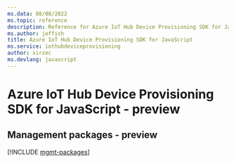```yaml
---
ms.data: 08/08/2022
ms.topic: reference
description: Reference for Azure IoT Hub Device Provisioning SDK for JavaScript
ms.author: jeffish
title: Azure IoT Hub Device Provisioning SDK for JavaScript
ms.service: iothubdeviceprovisioning
author: xirzec
ms.devlang: javascript
---
```

# Azure IoT Hub Device Provisioning SDK for JavaScript - preview

## Management packages - preview
[!INCLUDE [mgmt-packages](iot-hub-device-provisioning-mgmt-index.md)]
